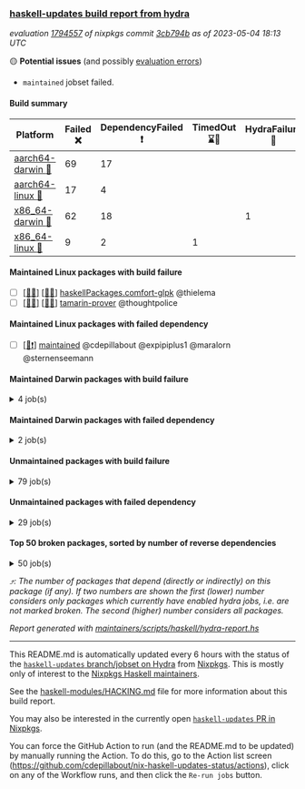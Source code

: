 ### [haskell-updates build report from hydra](https://hydra.nixos.org/jobset/nixpkgs/haskell-updates)
*evaluation [1794557](https://hydra.nixos.org/eval/1794557) of nixpkgs commit [3cb794b](https://github.com/NixOS/nixpkgs/commits/3cb794b0f32667c092427d2c9f12a2e9d8b488b7) as of 2023-05-04 18:13 UTC*

:yellow_circle: **Potential issues** (and possibly [evaluation errors](https://hydra.nixos.org/jobset/nixpkgs/haskell-updates))
  * `maintained` jobset failed.

#### Build summary

 | Platform | Failed :x: | DependencyFailed :heavy_exclamation_mark: | TimedOut :hourglass::no_entry_sign: | HydraFailure :construction: | Success :heavy_check_mark: | 
 | --- | --- | --- | --- | --- | --- | 
 | [aarch64-darwin :green_apple:](https://hydra.nixos.org/eval/1794557?filter=.aarch64-darwin) | 69 | 17 |  |  | 6410 | 
 | [aarch64-linux :iphone:](https://hydra.nixos.org/eval/1794557?filter=.aarch64-linux) | 17 | 4 |  |  | 6553 | 
 | [x86_64-darwin :apple:](https://hydra.nixos.org/eval/1794557?filter=.x86_64-darwin) | 62 | 18 |  | 1 | 6435 | 
 | [x86_64-linux :penguin:](https://hydra.nixos.org/eval/1794557?filter=.x86_64-linux) | 9 | 2 | 1 |  | 6601 | 
#### Maintained Linux packages with build failure
- [ ] [[:iphone::x:]](https://hydra.nixos.org/build/218371574) [[:penguin::x:]](https://hydra.nixos.org/build/218381586) [haskellPackages.comfort-glpk](https://hydra.nixos.org/eval/1794557?filter=haskellPackages.comfort-glpk) @thielema
- [ ] [[:iphone::x:]](https://hydra.nixos.org/build/218369339) [[:penguin::x:]](https://hydra.nixos.org/build/218362213) [tamarin-prover](https://hydra.nixos.org/eval/1794557?filter=tamarin-prover) @thoughtpolice
#### Maintained Linux packages with failed dependency
- [ ] [[:penguin::heavy_exclamation_mark:]](https://hydra.nixos.org/build/218636170) [maintained](https://hydra.nixos.org/eval/1794557?filter=maintained) @cdepillabout @expipiplus1 @maralorn @sternenseemann
#### Maintained Darwin packages with build failure
<details><summary>4 job(s) </summary>

- [ ] [[:green_apple::x:]](https://hydra.nixos.org/build/218375915) [[:apple::x:]](https://hydra.nixos.org/build/218379307) [haskellPackages.comfort-glpk](https://hydra.nixos.org/eval/1794557?filter=haskellPackages.comfort-glpk) @thielema
- [ ] [gitit](https://hydra.nixos.org/eval/1794557?filter=gitit) @Profpatsch @sternenseemann
  - [[:green_apple::x:]](https://hydra.nixos.org/build/218371918) [[:apple::heavy_check_mark:]](https://hydra.nixos.org/build/218362775) [toplevel](https://hydra.nixos.org/eval/1794557?filter=gitit)
  - [[:green_apple::heavy_check_mark:]](https://hydra.nixos.org/build/218381039) [[:apple::heavy_check_mark:]](https://hydra.nixos.org/build/218371437) [haskellPackages](https://hydra.nixos.org/eval/1794557?filter=haskellPackages.gitit)
</details>

#### Maintained Darwin packages with failed dependency
<details><summary>2 job(s) </summary>

- [ ] [[:green_apple::heavy_exclamation_mark:]](https://hydra.nixos.org/build/218607568) [[:apple::heavy_exclamation_mark:]](https://hydra.nixos.org/build/218607572) [haskellPackages.streamly-archive](https://hydra.nixos.org/eval/1794557?filter=haskellPackages.streamly-archive) @shlok
- [ ] [[:green_apple::heavy_exclamation_mark:]](https://hydra.nixos.org/build/218619224) [[:apple::heavy_exclamation_mark:]](https://hydra.nixos.org/build/218619228) [haskellPackages.streamly-lmdb](https://hydra.nixos.org/eval/1794557?filter=haskellPackages.streamly-lmdb) @shlok
</details>

#### Unmaintained packages with build failure
<details><summary>79 job(s) </summary>

- [ ] [[:green_apple::x:]](https://hydra.nixos.org/build/218361994) [[:iphone::heavy_check_mark:]](https://hydra.nixos.org/build/218376357) [[:apple::x:]](https://hydra.nixos.org/build/218367907) [[:penguin::heavy_check_mark:]](https://hydra.nixos.org/build/218370860) [haskellPackages.di-core](https://hydra.nixos.org/eval/1794557?filter=haskellPackages.di-core)  :arrow_heading_up: 8 | 11
- [ ] [[:green_apple::x:]](https://hydra.nixos.org/build/218365226) [[:iphone::x:]](https://hydra.nixos.org/build/218360962) [[:apple::heavy_check_mark:]](https://hydra.nixos.org/build/218377974) [[:penguin::heavy_check_mark:]](https://hydra.nixos.org/build/218365895) [haskellPackages.hw-simd](https://hydra.nixos.org/eval/1794557?filter=haskellPackages.hw-simd)  :arrow_heading_up: 1 | 8
- [ ] [[:green_apple::x:]](https://hydra.nixos.org/build/218378067) [[:iphone::heavy_check_mark:]](https://hydra.nixos.org/build/218371073) [[:apple::x:]](https://hydra.nixos.org/build/218375080) [[:penguin::heavy_check_mark:]](https://hydra.nixos.org/build/218380947) [haskellPackages.inline-r](https://hydra.nixos.org/eval/1794557?filter=haskellPackages.inline-r)  :arrow_heading_up: 1 | 4
- [ ] [[:green_apple::heavy_check_mark:]](https://hydra.nixos.org/build/218380396) [[:iphone::x:]](https://hydra.nixos.org/build/218377953) [[:apple::heavy_check_mark:]](https://hydra.nixos.org/build/218362911) [[:penguin::heavy_check_mark:]](https://hydra.nixos.org/build/218368090) [haskellPackages.long-double](https://hydra.nixos.org/eval/1794557?filter=haskellPackages.long-double)  :arrow_heading_up: 1 | 2
- [ ] [[:green_apple::x:]](https://hydra.nixos.org/build/218367141) [[:iphone::heavy_check_mark:]](https://hydra.nixos.org/build/218364425) [[:apple::x:]](https://hydra.nixos.org/build/218374346) [[:penguin::heavy_check_mark:]](https://hydra.nixos.org/build/218371746) [haskellPackages.posix-socket](https://hydra.nixos.org/eval/1794557?filter=haskellPackages.posix-socket)  :arrow_heading_up: 1 | 2
- [ ] [[:green_apple::x:]](https://hydra.nixos.org/build/218381884) [[:iphone::heavy_check_mark:]](https://hydra.nixos.org/build/218382632) [[:apple::x:]](https://hydra.nixos.org/build/218363699) [[:penguin::heavy_check_mark:]](https://hydra.nixos.org/build/218374617) [haskellPackages.gi-gdkx11](https://hydra.nixos.org/eval/1794557?filter=haskellPackages.gi-gdkx11)  :arrow_heading_up: 1 | 1
- [ ] [[:green_apple::heavy_check_mark:]](https://hydra.nixos.org/build/218374515) [[:iphone::x:]](https://hydra.nixos.org/build/218367283) [[:apple::heavy_check_mark:]](https://hydra.nixos.org/build/218367533) [[:penguin::heavy_check_mark:]](https://hydra.nixos.org/build/218380204) [haskellPackages.nlopt-haskell](https://hydra.nixos.org/eval/1794557?filter=haskellPackages.nlopt-haskell)  :arrow_heading_up: 1 | 1
- [ ] [[:green_apple::x:]](https://hydra.nixos.org/build/218365328) [[:iphone::heavy_check_mark:]](https://hydra.nixos.org/build/218368874) [[:apple::x:]](https://hydra.nixos.org/build/218357425) [[:penguin::heavy_check_mark:]](https://hydra.nixos.org/build/218374595) [haskellPackages.openal-ffi](https://hydra.nixos.org/eval/1794557?filter=haskellPackages.openal-ffi)  :arrow_heading_up: 1 | 1
- [ ] [[:green_apple::x:]](https://hydra.nixos.org/build/218367583) [[:iphone::x:]](https://hydra.nixos.org/build/218366012) [[:apple::x:]](https://hydra.nixos.org/build/218358945) [[:penguin::x:]](https://hydra.nixos.org/build/218359772) [haskellPackages.srtree](https://hydra.nixos.org/eval/1794557?filter=haskellPackages.srtree)  :arrow_heading_up: 1 | 1
- [ ] [[:apple::x:]](https://hydra.nixos.org/build/218367426) [[:penguin::heavy_check_mark:]](https://hydra.nixos.org/build/218382334) [haskellPackages.swisstable](https://hydra.nixos.org/eval/1794557?filter=haskellPackages.swisstable)  :arrow_heading_up: 1 | 1
- [ ] [[:green_apple::heavy_check_mark:]](https://hydra.nixos.org/build/218363043) [[:iphone::x:]](https://hydra.nixos.org/build/218369053) [[:apple::heavy_check_mark:]](https://hydra.nixos.org/build/218371290) [[:penguin::heavy_check_mark:]](https://hydra.nixos.org/build/218373130) [haskellPackages.freetype2](https://hydra.nixos.org/eval/1794557?filter=haskellPackages.freetype2)  :arrow_heading_up: 0 | 11
- [ ] [[:green_apple::heavy_check_mark:]](https://hydra.nixos.org/build/218376101) [[:iphone::heavy_check_mark:]](https://hydra.nixos.org/build/218377354) [[:apple::x:]](https://hydra.nixos.org/build/218374480) [[:penguin::heavy_check_mark:]](https://hydra.nixos.org/build/218374067) [haskellPackages.language-java](https://hydra.nixos.org/eval/1794557?filter=haskellPackages.language-java)  :arrow_heading_up: 0 | 6
- [ ] [[:green_apple::x:]](https://hydra.nixos.org/build/218366072) [[:iphone::heavy_check_mark:]](https://hydra.nixos.org/build/218368468) [[:apple::x:]](https://hydra.nixos.org/build/218369796) [[:penguin::heavy_check_mark:]](https://hydra.nixos.org/build/218368987) [haskellPackages.llvm-tf](https://hydra.nixos.org/eval/1794557?filter=haskellPackages.llvm-tf)  :arrow_heading_up: 0 | 6
- [ ] [[:green_apple::x:]](https://hydra.nixos.org/build/218368022) [[:iphone::heavy_check_mark:]](https://hydra.nixos.org/build/218379237) [[:apple::x:]](https://hydra.nixos.org/build/218358728) [[:penguin::heavy_check_mark:]](https://hydra.nixos.org/build/218359775) [haskellPackages.pipes-zlib](https://hydra.nixos.org/eval/1794557?filter=haskellPackages.pipes-zlib)  :arrow_heading_up: 0 | 5
- [ ] [[:green_apple::x:]](https://hydra.nixos.org/build/218367925) [[:iphone::heavy_check_mark:]](https://hydra.nixos.org/build/218370677) [[:apple::heavy_check_mark:]](https://hydra.nixos.org/build/218376742) [[:penguin::heavy_check_mark:]](https://hydra.nixos.org/build/218359895) [haskellPackages.folds](https://hydra.nixos.org/eval/1794557?filter=haskellPackages.folds)  :arrow_heading_up: 0 | 3
- [ ] [[:green_apple::x:]](https://hydra.nixos.org/build/218358557) [[:iphone::heavy_check_mark:]](https://hydra.nixos.org/build/218363013) [[:apple::heavy_check_mark:]](https://hydra.nixos.org/build/218369649) [[:penguin::heavy_check_mark:]](https://hydra.nixos.org/build/218356855) [haskellPackages.gauge](https://hydra.nixos.org/eval/1794557?filter=haskellPackages.gauge)  :arrow_heading_up: 0 | 3
- [ ] [[:green_apple::x:]](https://hydra.nixos.org/build/218365386) [[:iphone::x:]](https://hydra.nixos.org/build/218371063) [[:apple::heavy_check_mark:]](https://hydra.nixos.org/build/218362394) [[:penguin::heavy_check_mark:]](https://hydra.nixos.org/build/218362939) [haskellPackages.picosat](https://hydra.nixos.org/eval/1794557?filter=haskellPackages.picosat)  :arrow_heading_up: 0 | 3
- [ ] [[:green_apple::x:]](https://hydra.nixos.org/build/218369518) [[:iphone::heavy_check_mark:]](https://hydra.nixos.org/build/218377140) [[:apple::heavy_check_mark:]](https://hydra.nixos.org/build/218378068) [[:penguin::heavy_check_mark:]](https://hydra.nixos.org/build/218364615) [haskellPackages.LibZip](https://hydra.nixos.org/eval/1794557?filter=haskellPackages.LibZip)  :arrow_heading_up: 0 | 2
- [ ] [[:green_apple::heavy_check_mark:]](https://hydra.nixos.org/build/218379216) [[:iphone::heavy_check_mark:]](https://hydra.nixos.org/build/218371639) [[:apple::x:]](https://hydra.nixos.org/build/218371626) [[:penguin::heavy_check_mark:]](https://hydra.nixos.org/build/218380913) [haskellPackages.quic](https://hydra.nixos.org/eval/1794557?filter=haskellPackages.quic)  :arrow_heading_up: 0 | 2
- [ ] [[:green_apple::x:]](https://hydra.nixos.org/build/218365828) [[:iphone::heavy_check_mark:]](https://hydra.nixos.org/build/218370636) [[:apple::heavy_check_mark:]](https://hydra.nixos.org/build/218359044) [[:penguin::heavy_check_mark:]](https://hydra.nixos.org/build/218382853) [haskellPackages.rocksdb-haskell](https://hydra.nixos.org/eval/1794557?filter=haskellPackages.rocksdb-haskell)  :arrow_heading_up: 0 | 2
- [ ] [[:green_apple::heavy_check_mark:]](https://hydra.nixos.org/build/218366984) [[:iphone::x:]](https://hydra.nixos.org/build/218371217) [[:apple::heavy_check_mark:]](https://hydra.nixos.org/build/218358449) [[:penguin::heavy_check_mark:]](https://hydra.nixos.org/build/218365667) [haskellPackages.dde](https://hydra.nixos.org/eval/1794557?filter=haskellPackages.dde)  :arrow_heading_up: 0 | 1
- [ ] [[:green_apple::x:]](https://hydra.nixos.org/build/218361416) [[:iphone::heavy_check_mark:]](https://hydra.nixos.org/build/218369976) [[:apple::x:]](https://hydra.nixos.org/build/218381715) [[:penguin::heavy_check_mark:]](https://hydra.nixos.org/build/218359735) [haskellPackages.h-raylib](https://hydra.nixos.org/eval/1794557?filter=haskellPackages.h-raylib)  :arrow_heading_up: 0 | 1
- [ ] [[:green_apple::x:]](https://hydra.nixos.org/build/218371341) [[:iphone::heavy_check_mark:]](https://hydra.nixos.org/build/218381285) [[:apple::x:]](https://hydra.nixos.org/build/218368136) [[:penguin::heavy_check_mark:]](https://hydra.nixos.org/build/218361768) [haskellPackages.hamid](https://hydra.nixos.org/eval/1794557?filter=haskellPackages.hamid)  :arrow_heading_up: 0 | 1
- [ ] [[:green_apple::heavy_check_mark:]](https://hydra.nixos.org/build/218373866) [[:iphone::heavy_check_mark:]](https://hydra.nixos.org/build/218359528) [[:apple::x:]](https://hydra.nixos.org/build/218362446) [[:penguin::heavy_check_mark:]](https://hydra.nixos.org/build/218361537) [haskellPackages.hmatrix-morpheus](https://hydra.nixos.org/eval/1794557?filter=haskellPackages.hmatrix-morpheus)  :arrow_heading_up: 0 | 1
- [ ] [[:green_apple::x:]](https://hydra.nixos.org/build/218360600) [[:iphone::heavy_check_mark:]](https://hydra.nixos.org/build/218376500) [[:apple::x:]](https://hydra.nixos.org/build/218370415) [[:penguin::heavy_check_mark:]](https://hydra.nixos.org/build/218365188) [haskellPackages.huckleberry](https://hydra.nixos.org/eval/1794557?filter=haskellPackages.huckleberry)  :arrow_heading_up: 0 | 1
- [ ] [[:green_apple::x:]](https://hydra.nixos.org/build/218370144) [[:iphone::heavy_check_mark:]](https://hydra.nixos.org/build/218369659) [[:apple::x:]](https://hydra.nixos.org/build/218356396) [[:penguin::heavy_check_mark:]](https://hydra.nixos.org/build/218371896) [haskellPackages.select](https://hydra.nixos.org/eval/1794557?filter=haskellPackages.select)  :arrow_heading_up: 0 | 1
- [ ] [[:green_apple::x:]](https://hydra.nixos.org/build/218363639) [[:iphone::heavy_check_mark:]](https://hydra.nixos.org/build/218360486) [[:apple::x:]](https://hydra.nixos.org/build/218358637) [[:penguin::heavy_check_mark:]](https://hydra.nixos.org/build/218362906) [haskellPackages.sysinfo](https://hydra.nixos.org/eval/1794557?filter=haskellPackages.sysinfo)  :arrow_heading_up: 0 | 1
- [ ] [[:green_apple::heavy_check_mark:]](https://hydra.nixos.org/build/218359990) [[:iphone::heavy_check_mark:]](https://hydra.nixos.org/build/218381270) [[:apple::x:]](https://hydra.nixos.org/build/218369158) [[:penguin::heavy_check_mark:]](https://hydra.nixos.org/build/218359504) [haskellPackages.FractalArt](https://hydra.nixos.org/eval/1794557?filter=haskellPackages.FractalArt) 
- [ ] [[:green_apple::heavy_check_mark:]](https://hydra.nixos.org/build/218364182) [[:iphone::x:]](https://hydra.nixos.org/build/218383344) [[:apple::heavy_check_mark:]](https://hydra.nixos.org/build/218379420) [[:penguin::heavy_check_mark:]](https://hydra.nixos.org/build/218360322) [haskellPackages.HsASA](https://hydra.nixos.org/eval/1794557?filter=haskellPackages.HsASA) 
- [ ] [[:green_apple::x:]](https://hydra.nixos.org/build/218373276) [[:iphone::heavy_check_mark:]](https://hydra.nixos.org/build/218361197) [[:apple::x:]](https://hydra.nixos.org/build/218371504) [[:penguin::heavy_check_mark:]](https://hydra.nixos.org/build/218369435) [haskellPackages.al](https://hydra.nixos.org/eval/1794557?filter=haskellPackages.al) 
- [ ] [[:green_apple::x:]](https://hydra.nixos.org/build/218363946) [[:iphone::x:]](https://hydra.nixos.org/build/218374457) [[:apple::x:]](https://hydra.nixos.org/build/218376881) [[:penguin::x:]](https://hydra.nixos.org/build/218378988) [haskellPackages.directory-ospath-streaming](https://hydra.nixos.org/eval/1794557?filter=haskellPackages.directory-ospath-streaming) 
- [ ] [[:green_apple::x:]](https://hydra.nixos.org/build/218357055) [[:iphone::x:]](https://hydra.nixos.org/build/218374766) [[:apple::x:]](https://hydra.nixos.org/build/218373440) [[:penguin::x:]](https://hydra.nixos.org/build/218360859) [haskellPackages.disco](https://hydra.nixos.org/eval/1794557?filter=haskellPackages.disco) 
- [ ] [[:green_apple::x:]](https://hydra.nixos.org/build/218356880) [[:iphone::heavy_check_mark:]](https://hydra.nixos.org/build/218371945) [[:apple::x:]](https://hydra.nixos.org/build/218365259) [[:penguin::heavy_check_mark:]](https://hydra.nixos.org/build/218369949) [haskellPackages.env-extra](https://hydra.nixos.org/eval/1794557?filter=haskellPackages.env-extra) 
- [ ] [[:green_apple::x:]](https://hydra.nixos.org/build/218372622) [[:iphone::heavy_check_mark:]](https://hydra.nixos.org/build/218363770) [[:apple::x:]](https://hydra.nixos.org/build/218377369) [[:penguin::heavy_check_mark:]](https://hydra.nixos.org/build/218361579) [haskellPackages.epub-tools](https://hydra.nixos.org/eval/1794557?filter=haskellPackages.epub-tools) 
- [ ] [[:green_apple::x:]](https://hydra.nixos.org/build/218357303) [[:iphone::heavy_check_mark:]](https://hydra.nixos.org/build/218371814) [[:apple::heavy_check_mark:]](https://hydra.nixos.org/build/218371442) [[:penguin::heavy_check_mark:]](https://hydra.nixos.org/build/218360989) [haskellPackages.executable-hash](https://hydra.nixos.org/eval/1794557?filter=haskellPackages.executable-hash) 
- [ ] [[:green_apple::x:]](https://hydra.nixos.org/build/218374398) [[:iphone::heavy_check_mark:]](https://hydra.nixos.org/build/218375801) [[:apple::x:]](https://hydra.nixos.org/build/218375926) [[:penguin::heavy_check_mark:]](https://hydra.nixos.org/build/218363039) [haskellPackages.float128](https://hydra.nixos.org/eval/1794557?filter=haskellPackages.float128) 
- [ ] [[:green_apple::x:]](https://hydra.nixos.org/build/218380013) [[:iphone::heavy_check_mark:]](https://hydra.nixos.org/build/218366720) [[:apple::x:]](https://hydra.nixos.org/build/218374432) [[:penguin::heavy_check_mark:]](https://hydra.nixos.org/build/218377131) [haskellPackages.fudgets](https://hydra.nixos.org/eval/1794557?filter=haskellPackages.fudgets) 
- [ ] [[:green_apple::x:]](https://hydra.nixos.org/build/218374343) [[:iphone::heavy_check_mark:]](https://hydra.nixos.org/build/218372448) [[:apple::x:]](https://hydra.nixos.org/build/218377848) [[:penguin::heavy_check_mark:]](https://hydra.nixos.org/build/218367571) [haskellPackages.gerrit](https://hydra.nixos.org/eval/1794557?filter=haskellPackages.gerrit) 
- [ ] [[:green_apple::x:]](https://hydra.nixos.org/build/218356518) [[:apple::x:]](https://hydra.nixos.org/build/218362291) [haskellPackages.gi-gtkosxapplication](https://hydra.nixos.org/eval/1794557?filter=haskellPackages.gi-gtkosxapplication) 
- [ ] [[:iphone::x:]](https://hydra.nixos.org/build/218636181) [[:penguin::x:]](https://hydra.nixos.org/build/218370359) [haskellPackages.grid-proto](https://hydra.nixos.org/eval/1794557?filter=haskellPackages.grid-proto) 
- [ ] [[:green_apple::x:]](https://hydra.nixos.org/build/218379659) [[:apple::x:]](https://hydra.nixos.org/build/218370132) [haskellPackages.gtk-mac-integration](https://hydra.nixos.org/eval/1794557?filter=haskellPackages.gtk-mac-integration) 
- [ ] [[:green_apple::x:]](https://hydra.nixos.org/build/218636180) [[:iphone::heavy_check_mark:]](https://hydra.nixos.org/build/218367120) [[:apple::x:]](https://hydra.nixos.org/build/218636188) [[:penguin::heavy_check_mark:]](https://hydra.nixos.org/build/218636210) [haskellPackages.gtk-traymanager](https://hydra.nixos.org/eval/1794557?filter=haskellPackages.gtk-traymanager) 
- [ ] [[:green_apple::x:]](https://hydra.nixos.org/build/218363769) [[:apple::x:]](https://hydra.nixos.org/build/218361194) [haskellPackages.gtk3-mac-integration](https://hydra.nixos.org/eval/1794557?filter=haskellPackages.gtk3-mac-integration) 
- [ ] [[:green_apple::x:]](https://hydra.nixos.org/build/218367203) [[:iphone::heavy_check_mark:]](https://hydra.nixos.org/build/218380642) [[:apple::x:]](https://hydra.nixos.org/build/218381399) [[:penguin::heavy_check_mark:]](https://hydra.nixos.org/build/218373263) [haskellPackages.highlight](https://hydra.nixos.org/eval/1794557?filter=haskellPackages.highlight) 
- [ ] [[:green_apple::x:]](https://hydra.nixos.org/build/218375281) [[:iphone::heavy_check_mark:]](https://hydra.nixos.org/build/218381684) [[:apple::x:]](https://hydra.nixos.org/build/218373167) [[:penguin::heavy_check_mark:]](https://hydra.nixos.org/build/218359288) [haskellPackages.hinotify-conduit](https://hydra.nixos.org/eval/1794557?filter=haskellPackages.hinotify-conduit) 
- [ ] [[:green_apple::x:]](https://hydra.nixos.org/build/218372055) [[:iphone::heavy_check_mark:]](https://hydra.nixos.org/build/218361694) [[:apple::x:]](https://hydra.nixos.org/build/218379411) [[:penguin::heavy_check_mark:]](https://hydra.nixos.org/build/218383318) [haskellPackages.hsshellscript](https://hydra.nixos.org/eval/1794557?filter=haskellPackages.hsshellscript) 
- [ ] [[:green_apple::x:]](https://hydra.nixos.org/build/218362603) [[:iphone::heavy_check_mark:]](https://hydra.nixos.org/build/218368668) [[:apple::x:]](https://hydra.nixos.org/build/218377430) [[:penguin::heavy_check_mark:]](https://hydra.nixos.org/build/218371924) [haskellPackages.hssourceinfo](https://hydra.nixos.org/eval/1794557?filter=haskellPackages.hssourceinfo) 
- [ ] [[:green_apple::x:]](https://hydra.nixos.org/build/218378487) [[:iphone::heavy_check_mark:]](https://hydra.nixos.org/build/218375531) [[:apple::x:]](https://hydra.nixos.org/build/218381339) [[:penguin::heavy_check_mark:]](https://hydra.nixos.org/build/218364945) [haskellPackages.hunspell-hs](https://hydra.nixos.org/eval/1794557?filter=haskellPackages.hunspell-hs) 
- [ ] [[:apple::x:]](https://hydra.nixos.org/build/218361466) [[:penguin::heavy_check_mark:]](https://hydra.nixos.org/build/218379387) [haskellPackages.inline-asm](https://hydra.nixos.org/eval/1794557?filter=haskellPackages.inline-asm) 
- [ ] [[:green_apple::x:]](https://hydra.nixos.org/build/218359980) [[:iphone::heavy_check_mark:]](https://hydra.nixos.org/build/218372621) [[:apple::x:]](https://hydra.nixos.org/build/218370295) [[:penguin::heavy_check_mark:]](https://hydra.nixos.org/build/218363641) [haskellPackages.interprocess](https://hydra.nixos.org/eval/1794557?filter=haskellPackages.interprocess) 
- [ ] [[:green_apple::x:]](https://hydra.nixos.org/build/218356584) [[:iphone::heavy_check_mark:]](https://hydra.nixos.org/build/218374173) [[:apple::x:]](https://hydra.nixos.org/build/218372040) [[:penguin::heavy_check_mark:]](https://hydra.nixos.org/build/218376465) [haskellPackages.intricacy](https://hydra.nixos.org/eval/1794557?filter=haskellPackages.intricacy) 
- [ ] [[:green_apple::x:]](https://hydra.nixos.org/build/218360432) [[:iphone::heavy_check_mark:]](https://hydra.nixos.org/build/218365340) [[:apple::x:]](https://hydra.nixos.org/build/218366381) [[:penguin::heavy_check_mark:]](https://hydra.nixos.org/build/218378893) [haskellPackages.ipcvar](https://hydra.nixos.org/eval/1794557?filter=haskellPackages.ipcvar) 
- [ ] [[:green_apple::x:]](https://hydra.nixos.org/build/218377616) [[:apple::x:]](https://hydra.nixos.org/build/218372000) [haskellPackages.kqueue](https://hydra.nixos.org/eval/1794557?filter=haskellPackages.kqueue) 
- [ ] [[:green_apple::x:]](https://hydra.nixos.org/build/218373273) [[:iphone::x:]](https://hydra.nixos.org/build/218370171) [[:apple::x:]](https://hydra.nixos.org/build/218372951) [[:penguin::x:]](https://hydra.nixos.org/build/218382671) [haskellPackages.ldap-client-og](https://hydra.nixos.org/eval/1794557?filter=haskellPackages.ldap-client-og) 
- [ ] [[:green_apple::x:]](https://hydra.nixos.org/build/218356731) [[:iphone::heavy_check_mark:]](https://hydra.nixos.org/build/218374913) [[:apple::heavy_check_mark:]](https://hydra.nixos.org/build/218357830) [[:penguin::heavy_check_mark:]](https://hydra.nixos.org/build/218371177) [haskellPackages.leveldb-haskell-fork](https://hydra.nixos.org/eval/1794557?filter=haskellPackages.leveldb-haskell-fork) 
- [ ] [[:green_apple::x:]](https://hydra.nixos.org/build/218377313) [[:iphone::heavy_check_mark:]](https://hydra.nixos.org/build/218369316) [[:apple::x:]](https://hydra.nixos.org/build/218365266) [[:penguin::heavy_check_mark:]](https://hydra.nixos.org/build/218369065) [haskellPackages.linux-framebuffer](https://hydra.nixos.org/eval/1794557?filter=haskellPackages.linux-framebuffer) 
- [ ] [[:green_apple::x:]](https://hydra.nixos.org/build/218362367) [[:iphone::heavy_check_mark:]](https://hydra.nixos.org/build/218369104) [[:apple::x:]](https://hydra.nixos.org/build/218369634) [[:penguin::heavy_check_mark:]](https://hydra.nixos.org/build/218366450) [haskellPackages.mediawiki2latex](https://hydra.nixos.org/eval/1794557?filter=haskellPackages.mediawiki2latex) 
- [ ] [[:green_apple::x:]](https://hydra.nixos.org/build/218380520) [[:iphone::heavy_check_mark:]](https://hydra.nixos.org/build/218364355) [[:apple::x:]](https://hydra.nixos.org/build/218372424) [[:penguin::heavy_check_mark:]](https://hydra.nixos.org/build/218379602) [haskellPackages.memfd](https://hydra.nixos.org/eval/1794557?filter=haskellPackages.memfd) 
- [ ] [[:green_apple::x:]](https://hydra.nixos.org/build/218361092) [[:iphone::heavy_check_mark:]](https://hydra.nixos.org/build/218368605) [[:apple::x:]](https://hydra.nixos.org/build/218366351) [[:penguin::heavy_check_mark:]](https://hydra.nixos.org/build/218367944) [haskellPackages.memzero](https://hydra.nixos.org/eval/1794557?filter=haskellPackages.memzero) 
- [ ] [[:green_apple::x:]](https://hydra.nixos.org/build/218619362) [[:iphone::heavy_check_mark:]](https://hydra.nixos.org/build/218619395) [[:apple::x:]](https://hydra.nixos.org/build/218619405) [[:penguin::heavy_check_mark:]](https://hydra.nixos.org/build/218619361) [haskellPackages.nix-serve-ng](https://hydra.nixos.org/eval/1794557?filter=haskellPackages.nix-serve-ng) 
- [ ] [[:green_apple::x:]](https://hydra.nixos.org/build/218363261) [[:iphone::heavy_check_mark:]](https://hydra.nixos.org/build/218358759) [[:apple::heavy_check_mark:]](https://hydra.nixos.org/build/218359473) [[:penguin::heavy_check_mark:]](https://hydra.nixos.org/build/218375892) [haskellPackages.perceptual-hash](https://hydra.nixos.org/eval/1794557?filter=haskellPackages.perceptual-hash) 
- [ ] [[:green_apple::x:]](https://hydra.nixos.org/build/218362246) [[:iphone::heavy_check_mark:]](https://hydra.nixos.org/build/218378463) [[:apple::x:]](https://hydra.nixos.org/build/218373602) [[:penguin::heavy_check_mark:]](https://hydra.nixos.org/build/218359574) [haskellPackages.persistent-pagination](https://hydra.nixos.org/eval/1794557?filter=haskellPackages.persistent-pagination) 
- [ ] [[:green_apple::x:]](https://hydra.nixos.org/build/218356605) [[:iphone::heavy_check_mark:]](https://hydra.nixos.org/build/218357508) [[:apple::x:]](https://hydra.nixos.org/build/218358491) [[:penguin::heavy_check_mark:]](https://hydra.nixos.org/build/218372638) [haskellPackages.phatsort](https://hydra.nixos.org/eval/1794557?filter=haskellPackages.phatsort) 
- [ ] [[:green_apple::x:]](https://hydra.nixos.org/build/218372748) [[:iphone::heavy_check_mark:]](https://hydra.nixos.org/build/218358634) [[:apple::x:]](https://hydra.nixos.org/build/218362043) [[:penguin::heavy_check_mark:]](https://hydra.nixos.org/build/218365630) [haskellPackages.ping-wrapper](https://hydra.nixos.org/eval/1794557?filter=haskellPackages.ping-wrapper) 
- [ ] [[:green_apple::x:]](https://hydra.nixos.org/build/218380342) [[:iphone::heavy_check_mark:]](https://hydra.nixos.org/build/218377531) [[:apple::x:]](https://hydra.nixos.org/build/218378930) [[:penguin::heavy_check_mark:]](https://hydra.nixos.org/build/218360082) [haskellPackages.posix-timer](https://hydra.nixos.org/eval/1794557?filter=haskellPackages.posix-timer) 
- [ ] [[:green_apple::x:]](https://hydra.nixos.org/build/218378334) [[:iphone::heavy_check_mark:]](https://hydra.nixos.org/build/218364371) [[:apple::x:]](https://hydra.nixos.org/build/218379561) [[:penguin::heavy_check_mark:]](https://hydra.nixos.org/build/218377415) [haskellPackages.procex](https://hydra.nixos.org/eval/1794557?filter=haskellPackages.procex) 
- [ ] [[:green_apple::x:]](https://hydra.nixos.org/build/218379708) [[:iphone::heavy_check_mark:]](https://hydra.nixos.org/build/218362371) [[:apple::x:]](https://hydra.nixos.org/build/218382844) [[:penguin::heavy_check_mark:]](https://hydra.nixos.org/build/218377810) [haskellPackages.pthread](https://hydra.nixos.org/eval/1794557?filter=haskellPackages.pthread) 
- [ ] [[:green_apple::x:]](https://hydra.nixos.org/build/218364610) [[:iphone::heavy_check_mark:]](https://hydra.nixos.org/build/218380296) [[:apple::x:]](https://hydra.nixos.org/build/218380468) [[:penguin::heavy_check_mark:]](https://hydra.nixos.org/build/218383113) [haskellPackages.sandwich-webdriver](https://hydra.nixos.org/eval/1794557?filter=haskellPackages.sandwich-webdriver) 
- [ ] [[:green_apple::x:]](https://hydra.nixos.org/build/218367780) [[:iphone::heavy_check_mark:]](https://hydra.nixos.org/build/218359939) [[:apple::x:]](https://hydra.nixos.org/build/218382857) [[:penguin::hourglass::no_entry_sign:]](https://hydra.nixos.org/build/218379058) [haskellPackages.servant-serialization](https://hydra.nixos.org/eval/1794557?filter=haskellPackages.servant-serialization) 
- [ ] [[:green_apple::x:]](https://hydra.nixos.org/build/218359493) [[:iphone::heavy_check_mark:]](https://hydra.nixos.org/build/218365983) [[:apple::x:]](https://hydra.nixos.org/build/218358853) [[:penguin::heavy_check_mark:]](https://hydra.nixos.org/build/218356632) [haskellPackages.tailfile-hinotify](https://hydra.nixos.org/eval/1794557?filter=haskellPackages.tailfile-hinotify) 
- [ ] [[:green_apple::x:]](https://hydra.nixos.org/build/218361935) [[:iphone::heavy_check_mark:]](https://hydra.nixos.org/build/218379727) [[:apple::heavy_check_mark:]](https://hydra.nixos.org/build/218375798) [[:penguin::heavy_check_mark:]](https://hydra.nixos.org/build/218376114) [haskellPackages.tdlib](https://hydra.nixos.org/eval/1794557?filter=haskellPackages.tdlib) 
- [ ] [[:green_apple::x:]](https://hydra.nixos.org/build/218365019) [[:iphone::x:]](https://hydra.nixos.org/build/218378664) [[:apple::x:]](https://hydra.nixos.org/build/218375055) [[:penguin::x:]](https://hydra.nixos.org/build/218382208) [haskellPackages.unbound-kind-generics](https://hydra.nixos.org/eval/1794557?filter=haskellPackages.unbound-kind-generics) 
- [ ] [[:green_apple::x:]](https://hydra.nixos.org/build/218374882) [[:iphone::x:]](https://hydra.nixos.org/build/218371682) [[:apple::x:]](https://hydra.nixos.org/build/218369312) [[:penguin::x:]](https://hydra.nixos.org/build/218371739) [haskellPackages.wai-problem-details](https://hydra.nixos.org/eval/1794557?filter=haskellPackages.wai-problem-details) 
- [ ] [[:green_apple::x:]](https://hydra.nixos.org/build/218370308) [[:iphone::heavy_check_mark:]](https://hydra.nixos.org/build/218370118) [[:apple::heavy_check_mark:]](https://hydra.nixos.org/build/218372700) [[:penguin::heavy_check_mark:]](https://hydra.nixos.org/build/218378876) [tests.haskell.writers](https://hydra.nixos.org/eval/1794557?filter=tests.haskell.writers) 
- [ ] [[:green_apple::x:]](https://hydra.nixos.org/build/218376489) [[:iphone::x:]](https://hydra.nixos.org/build/218375064) [[:apple::heavy_check_mark:]](https://hydra.nixos.org/build/218380244) [[:penguin::heavy_check_mark:]](https://hydra.nixos.org/build/218370081) [haskellPackages.x86-64bit](https://hydra.nixos.org/eval/1794557?filter=haskellPackages.x86-64bit) 
- [ ] [[:green_apple::x:]](https://hydra.nixos.org/build/218360235) [[:iphone::heavy_check_mark:]](https://hydra.nixos.org/build/218370565) [[:apple::x:]](https://hydra.nixos.org/build/218377847) [[:penguin::heavy_check_mark:]](https://hydra.nixos.org/build/218358117) [haskellPackages.xmonad-utils](https://hydra.nixos.org/eval/1794557?filter=haskellPackages.xmonad-utils) 
- [ ] [[:green_apple::x:]](https://hydra.nixos.org/build/218362524) [[:iphone::heavy_check_mark:]](https://hydra.nixos.org/build/218375390) [[:apple::x:]](https://hydra.nixos.org/build/218382685) [[:penguin::heavy_check_mark:]](https://hydra.nixos.org/build/218374189) [haskellPackages.yoga](https://hydra.nixos.org/eval/1794557?filter=haskellPackages.yoga) 
- [ ] [[:green_apple::x:]](https://hydra.nixos.org/build/218380529) [[:iphone::heavy_check_mark:]](https://hydra.nixos.org/build/218370051) [[:apple::x:]](https://hydra.nixos.org/build/218378931) [[:penguin::heavy_check_mark:]](https://hydra.nixos.org/build/218360317) [haskellPackages.zot](https://hydra.nixos.org/eval/1794557?filter=haskellPackages.zot) 
- [ ] [[:green_apple::x:]](https://hydra.nixos.org/build/218360122) [[:iphone::heavy_check_mark:]](https://hydra.nixos.org/build/218381981) [[:apple::x:]](https://hydra.nixos.org/build/218363208) [[:penguin::heavy_check_mark:]](https://hydra.nixos.org/build/218368246) [haskellPackages.zxcvbn-c](https://hydra.nixos.org/eval/1794557?filter=haskellPackages.zxcvbn-c) 
</details>

#### Unmaintained packages with failed dependency
<details><summary>29 job(s) </summary>

- [ ] [[:green_apple::heavy_exclamation_mark:]](https://hydra.nixos.org/build/218371687) [[:iphone::heavy_check_mark:]](https://hydra.nixos.org/build/218371385) [[:apple::heavy_exclamation_mark:]](https://hydra.nixos.org/build/218368577) [[:penguin::heavy_check_mark:]](https://hydra.nixos.org/build/218357983) [haskellPackages.di-handle](https://hydra.nixos.org/eval/1794557?filter=haskellPackages.di-handle)  :arrow_heading_up: 6 | 9
- [ ] [[:green_apple::heavy_exclamation_mark:]](https://hydra.nixos.org/build/218358066) [[:iphone::heavy_check_mark:]](https://hydra.nixos.org/build/218382963) [[:apple::heavy_exclamation_mark:]](https://hydra.nixos.org/build/218365824) [[:penguin::heavy_check_mark:]](https://hydra.nixos.org/build/218357941) [haskellPackages.di-monad](https://hydra.nixos.org/eval/1794557?filter=haskellPackages.di-monad)  :arrow_heading_up: 6 | 9
- [ ] [[:green_apple::heavy_exclamation_mark:]](https://hydra.nixos.org/build/218362804) [[:iphone::heavy_check_mark:]](https://hydra.nixos.org/build/218359243) [[:apple::heavy_exclamation_mark:]](https://hydra.nixos.org/build/218372584) [[:penguin::heavy_check_mark:]](https://hydra.nixos.org/build/218380810) [haskellPackages.di-df1](https://hydra.nixos.org/eval/1794557?filter=haskellPackages.di-df1)  :arrow_heading_up: 5 | 8
- [ ] [hoogle](https://hydra.nixos.org/eval/1794557?filter=hoogle)  :arrow_heading_up: 3 | 4
  - [[:green_apple::heavy_check_mark:]](https://hydra.nixos.org/build/218369149) [[:iphone::heavy_check_mark:]](https://hydra.nixos.org/build/218364055) [[:apple::heavy_check_mark:]](https://hydra.nixos.org/build/218378741) [[:penguin::heavy_check_mark:]](https://hydra.nixos.org/build/218361764) [haskell.packages.ghc8107](https://hydra.nixos.org/eval/1794557?filter=haskell.packages.ghc8107.hoogle)
  -  [[:iphone::heavy_check_mark:]](https://hydra.nixos.org/build/218363707) [[:apple::heavy_check_mark:]](https://hydra.nixos.org/build/218380854) [[:penguin::heavy_check_mark:]](https://hydra.nixos.org/build/218369433) [haskell.packages.ghc884](https://hydra.nixos.org/eval/1794557?filter=haskell.packages.ghc884.hoogle)
  - [[:green_apple::heavy_check_mark:]](https://hydra.nixos.org/build/218368831) [[:iphone::heavy_check_mark:]](https://hydra.nixos.org/build/218360743) [[:apple::heavy_check_mark:]](https://hydra.nixos.org/build/218370886) [[:penguin::heavy_check_mark:]](https://hydra.nixos.org/build/218380374) [haskell.packages.ghc902](https://hydra.nixos.org/eval/1794557?filter=haskell.packages.ghc902.hoogle)
  - [[:green_apple::heavy_check_mark:]](https://hydra.nixos.org/build/218379200) [[:iphone::heavy_check_mark:]](https://hydra.nixos.org/build/218365871) [[:apple::heavy_check_mark:]](https://hydra.nixos.org/build/218357379) [[:penguin::heavy_check_mark:]](https://hydra.nixos.org/build/218378288) [haskell.packages.ghc924](https://hydra.nixos.org/eval/1794557?filter=haskell.packages.ghc924.hoogle)
  - [[:green_apple::heavy_check_mark:]](https://hydra.nixos.org/build/218363645) [[:iphone::heavy_check_mark:]](https://hydra.nixos.org/build/218359727) [[:apple::heavy_check_mark:]](https://hydra.nixos.org/build/218372218) [[:penguin::heavy_check_mark:]](https://hydra.nixos.org/build/218369175) [haskell.packages.ghc925](https://hydra.nixos.org/eval/1794557?filter=haskell.packages.ghc925.hoogle)
  - [[:green_apple::heavy_check_mark:]](https://hydra.nixos.org/build/218366025) [[:iphone::heavy_check_mark:]](https://hydra.nixos.org/build/218379223) [[:apple::heavy_exclamation_mark:]](https://hydra.nixos.org/build/218364795) [[:penguin::heavy_check_mark:]](https://hydra.nixos.org/build/218378314) [haskell.packages.ghc926](https://hydra.nixos.org/eval/1794557?filter=haskell.packages.ghc926.hoogle)
  - [[:green_apple::heavy_check_mark:]](https://hydra.nixos.org/build/218364454) [[:iphone::heavy_check_mark:]](https://hydra.nixos.org/build/218357707) [[:apple::heavy_check_mark:]](https://hydra.nixos.org/build/218368223) [[:penguin::heavy_check_mark:]](https://hydra.nixos.org/build/218364147) [haskell.packages.ghc927](https://hydra.nixos.org/eval/1794557?filter=haskell.packages.ghc927.hoogle)
  - [[:green_apple::heavy_check_mark:]](https://hydra.nixos.org/build/218360416) [[:iphone::heavy_check_mark:]](https://hydra.nixos.org/build/218370243) [[:apple::heavy_check_mark:]](https://hydra.nixos.org/build/218378973) [[:penguin::heavy_check_mark:]](https://hydra.nixos.org/build/218361517) [haskell.packages.ghc945](https://hydra.nixos.org/eval/1794557?filter=haskell.packages.ghc945.hoogle)
  - [[:green_apple::heavy_check_mark:]](https://hydra.nixos.org/build/218369290) [[:iphone::heavy_check_mark:]](https://hydra.nixos.org/build/218363378) [[:apple::heavy_check_mark:]](https://hydra.nixos.org/build/218360116) [[:penguin::heavy_check_mark:]](https://hydra.nixos.org/build/218361691) [haskellPackages](https://hydra.nixos.org/eval/1794557?filter=haskellPackages.hoogle)
- [ ] [[:green_apple::heavy_exclamation_mark:]](https://hydra.nixos.org/build/218369456) [[:iphone::heavy_check_mark:]](https://hydra.nixos.org/build/218375540) [[:apple::heavy_exclamation_mark:]](https://hydra.nixos.org/build/218361262) [[:penguin::heavy_check_mark:]](https://hydra.nixos.org/build/218372369) [haskellPackages.di-polysemy](https://hydra.nixos.org/eval/1794557?filter=haskellPackages.di-polysemy)  :arrow_heading_up: 1 | 4
- [ ] [[:green_apple::heavy_exclamation_mark:]](https://hydra.nixos.org/build/218358981) [[:iphone::heavy_check_mark:]](https://hydra.nixos.org/build/218367461) [[:apple::heavy_exclamation_mark:]](https://hydra.nixos.org/build/218360103) [[:penguin::heavy_check_mark:]](https://hydra.nixos.org/build/218367193) [haskellPackages.moto](https://hydra.nixos.org/eval/1794557?filter=haskellPackages.moto)  :arrow_heading_up: 1 | 1
- [ ] [[:green_apple::heavy_exclamation_mark:]](https://hydra.nixos.org/build/218365029) [[:iphone::heavy_exclamation_mark:]](https://hydra.nixos.org/build/218363518) [[:apple::heavy_check_mark:]](https://hydra.nixos.org/build/218363936) [[:penguin::heavy_check_mark:]](https://hydra.nixos.org/build/218383299) [haskellPackages.hw-dsv](https://hydra.nixos.org/eval/1794557?filter=haskellPackages.hw-dsv)  :arrow_heading_up: 0 | 3
- [ ] [[:green_apple::heavy_exclamation_mark:]](https://hydra.nixos.org/build/218361392) [[:iphone::heavy_check_mark:]](https://hydra.nixos.org/build/218363273) [[:apple::heavy_exclamation_mark:]](https://hydra.nixos.org/build/218360164) [[:penguin::heavy_check_mark:]](https://hydra.nixos.org/build/218367578) [haskellPackages.calamity](https://hydra.nixos.org/eval/1794557?filter=haskellPackages.calamity)  :arrow_heading_up: 0 | 2
- [ ] [[:green_apple::heavy_exclamation_mark:]](https://hydra.nixos.org/build/218363031) [[:iphone::heavy_check_mark:]](https://hydra.nixos.org/build/218380567) [[:apple::heavy_exclamation_mark:]](https://hydra.nixos.org/build/218365654) [[:penguin::heavy_check_mark:]](https://hydra.nixos.org/build/218367158) [haskellPackages.di](https://hydra.nixos.org/eval/1794557?filter=haskellPackages.di)  :arrow_heading_up: 0 | 2
- [ ] [[:green_apple::heavy_exclamation_mark:]](https://hydra.nixos.org/build/218382228) [[:iphone::heavy_check_mark:]](https://hydra.nixos.org/build/218363539) [[:apple::heavy_exclamation_mark:]](https://hydra.nixos.org/build/218365031) [[:penguin::heavy_check_mark:]](https://hydra.nixos.org/build/218357555) [haskellPackages.network-dns](https://hydra.nixos.org/eval/1794557?filter=haskellPackages.network-dns)  :arrow_heading_up: 0 | 1
- [ ] [[:green_apple::heavy_exclamation_mark:]](https://hydra.nixos.org/build/218368059) [[:iphone::heavy_check_mark:]](https://hydra.nixos.org/build/218366707) [[:apple::heavy_exclamation_mark:]](https://hydra.nixos.org/build/218377164) [[:penguin::heavy_check_mark:]](https://hydra.nixos.org/build/218368296) [haskellPackages.H](https://hydra.nixos.org/eval/1794557?filter=haskellPackages.H) 
- [ ] [[:green_apple::heavy_check_mark:]](https://hydra.nixos.org/build/218363324) [[:iphone::heavy_check_mark:]](https://hydra.nixos.org/build/218619380) [[:apple::heavy_exclamation_mark:]](https://hydra.nixos.org/build/218357479) [[:penguin::heavy_check_mark:]](https://hydra.nixos.org/build/218619297) [haskellPackages.hgdal](https://hydra.nixos.org/eval/1794557?filter=haskellPackages.hgdal) 
- [ ] [[:green_apple::heavy_check_mark:]](https://hydra.nixos.org/build/218382466) [[:iphone::heavy_exclamation_mark:]](https://hydra.nixos.org/build/218377253) [[:apple::heavy_check_mark:]](https://hydra.nixos.org/build/218359800) [[:penguin::heavy_check_mark:]](https://hydra.nixos.org/build/218363695) [haskellPackages.hmatrix-nlopt](https://hydra.nixos.org/eval/1794557?filter=haskellPackages.hmatrix-nlopt) 
- [ ] [[:apple::heavy_exclamation_mark:]](https://hydra.nixos.org/build/218359530) [[:penguin::heavy_check_mark:]](https://hydra.nixos.org/build/218374550) [haskellPackages.hs-swisstable-hashtables-class](https://hydra.nixos.org/eval/1794557?filter=haskellPackages.hs-swisstable-hashtables-class) 
- [ ] [[:green_apple::heavy_exclamation_mark:]](https://hydra.nixos.org/build/218358848) [[:iphone::heavy_check_mark:]](https://hydra.nixos.org/build/218359384) [[:apple::heavy_exclamation_mark:]](https://hydra.nixos.org/build/218378450) [[:penguin::heavy_check_mark:]](https://hydra.nixos.org/build/218362781) [haskellPackages.ihaskell-inline-r](https://hydra.nixos.org/eval/1794557?filter=haskellPackages.ihaskell-inline-r) 
- [ ] [[:green_apple::heavy_exclamation_mark:]](https://hydra.nixos.org/build/218379315) [[:iphone::heavy_check_mark:]](https://hydra.nixos.org/build/218359937) [[:apple::heavy_exclamation_mark:]](https://hydra.nixos.org/build/218370467) [[:penguin::heavy_check_mark:]](https://hydra.nixos.org/build/218360185) [haskellPackages.moto-postgresql](https://hydra.nixos.org/eval/1794557?filter=haskellPackages.moto-postgresql) 
- [ ] [[:green_apple::heavy_exclamation_mark:]](https://hydra.nixos.org/build/218373458) [[:iphone::heavy_exclamation_mark:]](https://hydra.nixos.org/build/218379671) [[:apple::heavy_exclamation_mark:]](https://hydra.nixos.org/build/218368889) [[:penguin::heavy_exclamation_mark:]](https://hydra.nixos.org/build/218363728) [haskellPackages.pandoc-symreg](https://hydra.nixos.org/eval/1794557?filter=haskellPackages.pandoc-symreg) 
- [ ] [[:green_apple::heavy_exclamation_mark:]](https://hydra.nixos.org/build/218369315) [[:iphone::heavy_check_mark:]](https://hydra.nixos.org/build/218380268) [[:apple::heavy_check_mark:]](https://hydra.nixos.org/build/218381025) [[:penguin::heavy_check_mark:]](https://hydra.nixos.org/build/218364534) [haskellPackages.piped](https://hydra.nixos.org/eval/1794557?filter=haskellPackages.piped) 
- [ ] [[:green_apple::heavy_check_mark:]](https://hydra.nixos.org/build/218359778) [[:iphone::heavy_exclamation_mark:]](https://hydra.nixos.org/build/218381365) [[:apple::heavy_check_mark:]](https://hydra.nixos.org/build/218365504) [[:penguin::heavy_check_mark:]](https://hydra.nixos.org/build/218372200) [haskellPackages.rounded-hw](https://hydra.nixos.org/eval/1794557?filter=haskellPackages.rounded-hw) 
- [ ] [[:green_apple::heavy_exclamation_mark:]](https://hydra.nixos.org/build/218379526) [[:iphone::heavy_check_mark:]](https://hydra.nixos.org/build/218380905) [[:apple::heavy_exclamation_mark:]](https://hydra.nixos.org/build/218378859) [[:penguin::heavy_check_mark:]](https://hydra.nixos.org/build/218369501) [haskellPackages.xbattbar](https://hydra.nixos.org/eval/1794557?filter=haskellPackages.xbattbar) 
</details>

#### Top 50 broken packages, sorted by number of reverse dependencies
<details><summary>50 job(s) </summary>

[amazonka-core](https://packdeps.haskellers.com/reverse/amazonka-core) :arrow_heading_up: 188  
[gogol-core](https://packdeps.haskellers.com/reverse/gogol-core) :arrow_heading_up: 184  
[haskell98](https://packdeps.haskellers.com/reverse/haskell98) :arrow_heading_up: 153  
[enumerator](https://packdeps.haskellers.com/reverse/enumerator) :arrow_heading_up: 56  
[util](https://packdeps.haskellers.com/reverse/util) :arrow_heading_up: 49  
[derive](https://packdeps.haskellers.com/reverse/derive) :arrow_heading_up: 48  
[amazonka](https://packdeps.haskellers.com/reverse/amazonka) :arrow_heading_up: 46  
[cgi](https://packdeps.haskellers.com/reverse/cgi) :arrow_heading_up: 46  
[accelerate](https://packdeps.haskellers.com/reverse/accelerate) :arrow_heading_up: 42  
[TypeCompose](https://packdeps.haskellers.com/reverse/TypeCompose) :arrow_heading_up: 39  
[PrimitiveArray](https://packdeps.haskellers.com/reverse/PrimitiveArray) :arrow_heading_up: 35  
[rank1dynamic](https://packdeps.haskellers.com/reverse/rank1dynamic) :arrow_heading_up: 33  
[distributed-static](https://packdeps.haskellers.com/reverse/distributed-static) :arrow_heading_up: 31  
[distributed-process](https://packdeps.haskellers.com/reverse/distributed-process) :arrow_heading_up: 30  
[iteratee](https://packdeps.haskellers.com/reverse/iteratee) :arrow_heading_up: 29  
[polysemy-resume](https://packdeps.haskellers.com/reverse/polysemy-resume) :arrow_heading_up: 27  
[sydtest](https://packdeps.haskellers.com/reverse/sydtest) :arrow_heading_up: 27  
[polysemy-conc](https://packdeps.haskellers.com/reverse/polysemy-conc) :arrow_heading_up: 26  
[crypto-numbers](https://packdeps.haskellers.com/reverse/crypto-numbers) :arrow_heading_up: 25  
[either-unwrap](https://packdeps.haskellers.com/reverse/either-unwrap) :arrow_heading_up: 25  
[polysemy-log](https://packdeps.haskellers.com/reverse/polysemy-log) :arrow_heading_up: 24  
[crypto-pubkey](https://packdeps.haskellers.com/reverse/crypto-pubkey) :arrow_heading_up: 22  
[haskelldb](https://packdeps.haskellers.com/reverse/haskelldb) :arrow_heading_up: 22  
[wxdirect](https://packdeps.haskellers.com/reverse/wxdirect) :arrow_heading_up: 22  
[BiobaseTypes](https://packdeps.haskellers.com/reverse/BiobaseTypes) :arrow_heading_up: 21  
[alg](https://packdeps.haskellers.com/reverse/alg) :arrow_heading_up: 21  
[amazonka-s3](https://packdeps.haskellers.com/reverse/amazonka-s3) :arrow_heading_up: 21  
[mmsyn2](https://packdeps.haskellers.com/reverse/mmsyn2) :arrow_heading_up: 21  
[wxc](https://packdeps.haskellers.com/reverse/wxc) :arrow_heading_up: 21  
[biocore](https://packdeps.haskellers.com/reverse/biocore) :arrow_heading_up: 20  
[bzlib](https://packdeps.haskellers.com/reverse/bzlib) :arrow_heading_up: 20  
[exon](https://packdeps.haskellers.com/reverse/exon) :arrow_heading_up: 20  
[wxcore](https://packdeps.haskellers.com/reverse/wxcore) :arrow_heading_up: 20  
[attoparsec-enumerator](https://packdeps.haskellers.com/reverse/attoparsec-enumerator) :arrow_heading_up: 19  
[bytestring-show](https://packdeps.haskellers.com/reverse/bytestring-show) :arrow_heading_up: 19  
[fay](https://packdeps.haskellers.com/reverse/fay) :arrow_heading_up: 19  
[gi-soup](https://packdeps.haskellers.com/reverse/gi-soup) :arrow_heading_up: 19  
[incipit](https://packdeps.haskellers.com/reverse/incipit) :arrow_heading_up: 19  
[wx](https://packdeps.haskellers.com/reverse/wx) :arrow_heading_up: 19  
[BiobaseENA](https://packdeps.haskellers.com/reverse/BiobaseENA) :arrow_heading_up: 18  
[asn1-data](https://packdeps.haskellers.com/reverse/asn1-data) :arrow_heading_up: 18  
[dbus-core](https://packdeps.haskellers.com/reverse/dbus-core) :arrow_heading_up: 18  
[gtksourceview2](https://packdeps.haskellers.com/reverse/gtksourceview2) :arrow_heading_up: 18  
[hsc3](https://packdeps.haskellers.com/reverse/hsc3) :arrow_heading_up: 18  
[polysemy-process](https://packdeps.haskellers.com/reverse/polysemy-process) :arrow_heading_up: 18  
[ukrainian-phonetics-basic](https://packdeps.haskellers.com/reverse/ukrainian-phonetics-basic) :arrow_heading_up: 18  
[BiobaseXNA](https://packdeps.haskellers.com/reverse/BiobaseXNA) :arrow_heading_up: 17  
[HGamer3D-Data](https://packdeps.haskellers.com/reverse/HGamer3D-Data) :arrow_heading_up: 17  
[certificate](https://packdeps.haskellers.com/reverse/certificate) :arrow_heading_up: 17  
[clash-prelude](https://packdeps.haskellers.com/reverse/clash-prelude) :arrow_heading_up: 17  
</details>


*:arrow_heading_up:: The number of packages that depend (directly or indirectly) on this package (if any). If two numbers are shown the first (lower) number considers only packages which currently have enabled hydra jobs, i.e. are not marked broken. The second (higher) number considers all packages.*

*Report generated with [maintainers/scripts/haskell/hydra-report.hs](https://github.com/NixOS/nixpkgs/blob/haskell-updates/maintainers/scripts/haskell/hydra-report.hs)*


----------------------------------------------------------------------

This README.md is automatically updated every 6 hours with the status of the
[`haskell-updates` branch/jobset on Hydra](https://hydra.nixos.org/jobset/nixpkgs/haskell-updates)
from [Nixpkgs](https://github.com/NixOS/nixpkgs).  This is mostly only of
interest to the [Nixpkgs Haskell maintainers](https://github.com/orgs/NixOS/teams/haskell).

See the
[haskell-modules/HACKING.md](https://github.com/NixOS/nixpkgs/blob/haskell-updates/pkgs/development/haskell-modules/HACKING.md)
file for more information about this build report.

You may also be interested in the currently open
[`haskell-updates` PR in Nixpkgs](https://github.com/nixos/nixpkgs/pulls?q=is%3Apr+is%3Aopen+head%3Ahaskell-updates).

You can force the GitHub Action to run (and the README.md to be updated) by
manually running the Action.  To do this, go to the Action list screen
(https://github.com/cdepillabout/nix-haskell-updates-status/actions),
click on any of the Workflow runs, and then click the `Re-run jobs` button.
